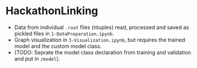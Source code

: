 # HackathonLinking
- Data from individual `.root` files (ntuples) read, processed and saved as pickled files in `1-DataPreparation.ipynb`.
- Graph visualization in `3-Visualization.ipynb`, but requires the trained model and the custom model class. 
- (TODO: Seprate the model class declaration from training and validation and put in `/model`).

